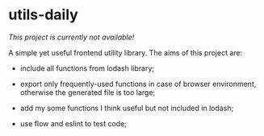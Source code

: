 # utils-daily

*This project is currently not available!*

A simple yet useful frontend utility library. The aims of this project are:

- include all functions from lodash library;

- export only frequently-used functions in case of browser environment, otherwise the generated file is too large;

- add my some functions I think useful but not included in lodash;

- use flow and eslint to test code;
